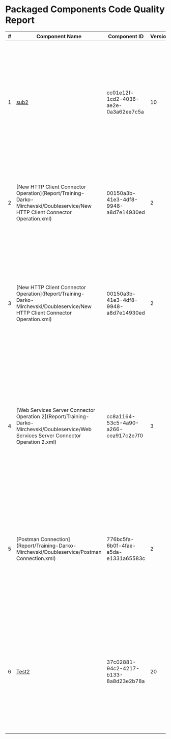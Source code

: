 # Packaged Components Code Quality Report
|#|Component Name|Component ID|Version|Type|Issue|Issue Type|Priority|
|---|---|---|---|---|---|---|---|
|1|[sub2](Report/Training-Darko-Mirchevski/Doubleservice/sub2.xml)|cc01e12f-1cd2-4036-ae2e-0a3a62ee7c5a|10|process|The name of HTTP connection components must include square brackets (`[]`) with uppercase text inside (e.g., [SF], [HRIS], [SAP]). This rule ensures compliance with CHG naming conventions.|CODE_SMELL|MAJOR|
|2|[New HTTP Client Connector Operation](Report/Training-Darko-Mirchevski/Doubleservice/New HTTP Client Connector Operation.xml)|00150a3b-41e3-4df8-9948-a8d7e14930ed|2|connector-action|Component names must not start with "New " which is Boomi"s default. They should be named to have a accurate description.|CODE_SMELL|MINOR|
|3|[New HTTP Client Connector Operation](Report/Training-Darko-Mirchevski/Doubleservice/New HTTP Client Connector Operation.xml)|00150a3b-41e3-4df8-9948-a8d7e14930ed|2|connector-action|The name of HTTP connection components must include square brackets (`[]`) with uppercase text inside (e.g., [SF], [HRIS], [SAP]). This rule ensures compliance with CHG naming conventions.|CODE_SMELL|MAJOR|
|4|[Web Services Server Connector Operation 2](Report/Training-Darko-Mirchevski/Doubleservice/Web Services Server Connector Operation 2.xml)|cc8a1164-53c5-4a90-a266-cea917c2e7f0|3|connector-action|The name of HTTP connection components must include square brackets (`[]`) with uppercase text inside (e.g., [SF], [HRIS], [SAP]). This rule ensures compliance with CHG naming conventions.|CODE_SMELL|MAJOR|
|5|[Postman Connection](Report/Training-Darko-Mirchevski/Doubleservice/Postman Connection.xml)|776bc5fa-6b0f-4fae-a5da-e1331a65583c|2|connector-settings|The name of HTTP connection components must include square brackets (`[]`) with uppercase text inside (e.g., [SF], [HRIS], [SAP]). This rule ensures compliance with CHG naming conventions.|CODE_SMELL|MAJOR|
|6|[Test2](Report/Training-Darko-Mirchevski/Doubleservice/Test2.xml)|37c02881-94c2-4217-b133-8a8d23e2b78a|20|process|The name of HTTP connection components must include square brackets (`[]`) with uppercase text inside (e.g., [SF], [HRIS], [SAP]). This rule ensures compliance with CHG naming conventions.|CODE_SMELL|MAJOR|
